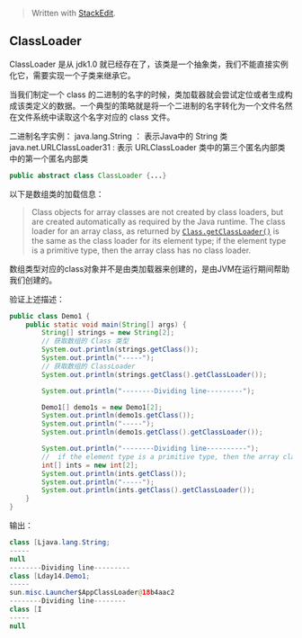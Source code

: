 


> Written with [StackEdit](https://stackedit.io/).

## ClassLoader

ClassLoader 是从 jdk1.0 就已经存在了，该类是一个抽象类，我们不能直接实例化它，需要实现一个子类来继承它。

当我们制定一个 class 的二进制的名字的时候，类加载器就会尝试定位或者生成构成该类定义的数据。一个典型的策略就是将一个二进制的名字转化为一个文件名然在文件系统中读取这个名字对应的 class 文件。

二进制名字实例：
	java.lang.String ： 表示Java中的 String 类
	java.net.URLClassLoader$3$1 : 表示 URLClassLoader 类中的第三个匿名内部类中的第一个匿名内部类

```java
public abstract class ClassLoader {...}
```

以下是数组类的加载信息：

> Class objects for array classes are not created by class loaders, but are created automatically as required by the Java runtime. The class loader for an array class, as returned by [`Class.getClassLoader()`](https://docs.oracle.com/javase/7/docs/api/java/lang/Class.html#getClassLoader()) is the same as the class loader for its element type; if the element type is a primitive type, then the array class has no class loader.

数组类型对应的class对象并不是由类加载器来创建的，是由JVM在运行期间帮助我们创建的。

验证上述描述：

```java
public class Demo1 {
    public static void main(String[] args) {
        String[] strings = new String[2];
        // 获取数组的 Class 类型
        System.out.println(strings.getClass());
        System.out.println("-----");
        // 获取数组的 ClassLoader
        System.out.println(strings.getClass().getClassLoader());

        System.out.println("--------Dividing line---------");

        Demo1[] demo1s = new Demo1[2];
        System.out.println(demo1s.getClass());
        System.out.println("-----");
        System.out.println(demo1s.getClass().getClassLoader());

        System.out.println("--------Dividing line----------");
		//  if the element type is a primitive type, then the array class has no class loader.
        int[] ints = new int[2];
        System.out.println(ints.getClass());
        System.out.println("-----");
        System.out.println(ints.getClass().getClassLoader());
    }
}
```
输出：
```java
class [Ljava.lang.String;
-----
null
--------Dividing line---------
class [Lday14.Demo1;
-----
sun.misc.Launcher$AppClassLoader@18b4aac2
--------Dividing line--------
class [I
-----
null
```
<!--stackedit_data:
eyJoaXN0b3J5IjpbMTkyNDEwNDYzM119
-->